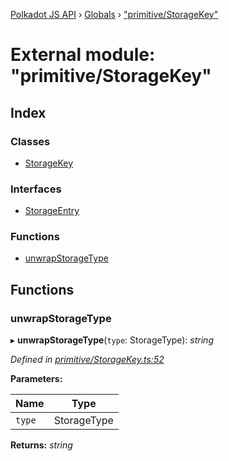 [Polkadot JS API](../README.md) › [Globals](../globals.md) › ["primitive/StorageKey"](_primitive_storagekey_.md)

# External module: "primitive/StorageKey"

## Index

### Classes

* [StorageKey](../classes/_primitive_storagekey_.storagekey.md)

### Interfaces

* [StorageEntry](../interfaces/_primitive_storagekey_.storageentry.md)

### Functions

* [unwrapStorageType](_primitive_storagekey_.md#unwrapstoragetype)

## Functions

###  unwrapStorageType

▸ **unwrapStorageType**(`type`: StorageType): *string*

*Defined in [primitive/StorageKey.ts:52](https://github.com/polkadot-js/api/blob/8b1a7a8584/packages/types/src/primitive/StorageKey.ts#L52)*

**Parameters:**

Name | Type |
------ | ------ |
`type` | StorageType |

**Returns:** *string*
